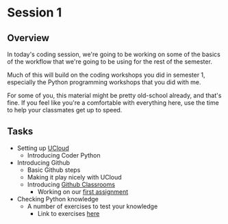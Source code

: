 # Session 1

## Overview

In today's coding session, we're going to be working on some of the basics of the workflow that we're going to be using for the rest of the semester.

Much of this will build on the coding workshops you did in semester 1, especially the Python programming workshops that you did with me.

For some of you, this material might be pretty old-school already, and that's fine. If you feel like you're a comfortable with everything here, use the time to help your classmates get up to speed. 

## Tasks

- Setting up [UCloud](https://cloud.sdu.dk)
    - Introducing Coder Python
- Introducing Github
    - Basic Github steps
    - Making it play nicely with UCloud
    - Introducing [Github Classrooms](https://classroom.github.com/)
        - Working on our [first assignment](https://classroom.github.com/a/P4iTg_cV)
- Checking Python knowledge
    - A number of exercises to test your knowledge
        - Link to exercises [here](https://github.com/CHCAA-EDUX/Programming-for-the-Humanities-E22/tree/main/exercisess://github.com/CHCAA-EDUX/Programming-for-the-Humanities-E22/tree/main/exercises)


